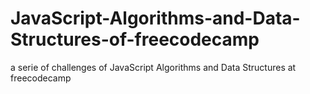# JavaScript-Algorithms-and-Data-Structures-of-freecodecamp
a serie of challenges of JavaScript Algorithms and Data Structures at freecodecamp
